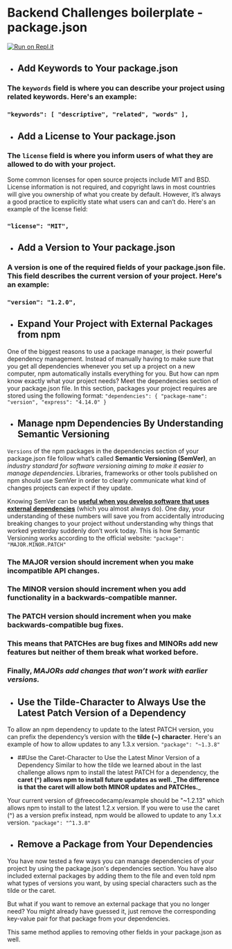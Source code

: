 # Backend Challenges boilerplate - package.json
[![Run on Repl.it](https://repl.it/badge/github/freeCodeCamp/boilerplate-npm)](https://repl.it/github/freeCodeCamp/boilerplate-np**ss**m)  

* ## Add Keywords to Your package.json
### The `keywords` field is where you can describe your project using related keywords. Here's an example:
### ``"keywords": [ "descriptive", "related", "words" ],``
* ## Add a License to Your package.json
### The `license` field is where you inform users of what they are allowed to do with your project.
Some common licenses for open source projects include MIT and BSD. License information is not required, and copyright laws in most countries will give you ownership of what you create by default. However, it’s always a good practice to explicitly state what users can and can’t do. Here's an example of the license field:
### `"license": "MIT",`
* ## Add a Version to Your package.json
### A version is one of the required fields of your package.json file. This field describes the current version of your project. Here's an example:
### `"version": "1.2.0",`
* ## Expand Your Project with External Packages from npm
One of the biggest reasons to use a package manager, is their powerful dependency management. Instead of manually having to make sure that you get all dependencies whenever you set up a project on a new computer, npm automatically installs everything for you. But how can npm know exactly what your project needs? Meet the dependencies section of your package.json file.
In this section, packages your project requires are stored using the following format: 
`"dependencies": {
  "package-name": "version",
  "express": "4.14.0"
}
`
* ## Manage npm Dependencies By Understanding Semantic Versioning
`Versions` of the npm packages in the dependencies section of your package.json file follow what’s called **Semantic Versioning (SemVer)**, an _industry standard for software versioning aiming to make it easier to manage dependencies_. Libraries, frameworks or other tools published on npm should use SemVer in order to clearly communicate what kind of changes projects can expect if they update.

Knowing SemVer can be **<u>useful when you develop software that uses external dependencies</u>** (which you almost always do). One day, your understanding of these numbers will save you from accidentally introducing breaking changes to your project without understanding why things that worked yesterday suddenly don’t work today. This is how Semantic Versioning works according to the official website:
`"package": "MAJOR.MINOR.PATCH"`
### The **MAJOR** version should increment when you make incompatible API changes. 
### The **MINOR** version should increment when you add functionality in a backwards-compatible manner. 
### The **PATCH** version should increment when you make backwards-compatible bug fixes. 
### This means that PATCHes are bug fixes and MINORs add new features but neither of them break what worked before. 
### Finally, _MAJORs add changes that won’t work with earlier versions._

* ## Use the Tilde-Character to Always Use the Latest Patch Version of a Dependency
To allow an npm dependency to update to the latest PATCH version, you can prefix the dependency’s version with the **tilde (~) character**. Here's an example of how to allow updates to any 1.3.x version.
`"package": "~1.3.8"`

* ##Use the Caret-Character to Use the Latest Minor Version of a Dependency
Similar to how the tilde we learned about in the last challenge allows npm to install the latest PATCH for a dependency, the **caret (^) allows npm to install future updates as well. _The difference is that the caret will allow both MINOR updates and PATCHes.**_

Your current version of @freecodecamp/example should be "~1.2.13" which allows npm to install to the latest 1.2.x version. If you were to use the caret (^) as a version prefix instead, npm would be allowed to update to any 1.x.x version.
`"package": "^1.3.8"`

* ## Remove a Package from Your Dependencies
You have now tested a few ways you can manage dependencies of your project by using the package.json's dependencies section. You have also included external packages by adding them to the file and even told npm what types of versions you want, by using special characters such as the tilde or the caret.

But what if you want to remove an external package that you no longer need? You might already have guessed it, just remove the corresponding key-value pair for that package from your dependencies.

This same method applies to removing other fields in your package.json as well.
 